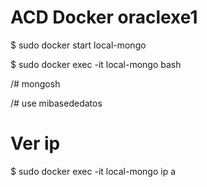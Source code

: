 # ACD Docker oraclexe1

$ sudo docker start local-mongo

$ sudo docker exec -it local-mongo bash

/# mongosh

/# use mibasededatos

# Ver ip 

$ sudo docker exec -it local-mongo ip a




